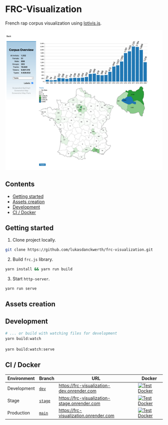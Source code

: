 # FRC-Visualization

French rap corpus visualization using [lotivis.js](https://github.com/lotivis/lotivis).

![Corpus Overview](img/corpus.overview.png)

## Contents

- [Getting started](#getting-started)
- [Assets creation](#assets-creation)
- [Development](#development)
- [CI / Docker](#ci--docker)

## Getting started

1) Clone project locally.

```bash
git clone https://github.com/lukasdanckwerth/frc-visualization.git
```

2) Build `frc.js` library.

```bash
yarn install && yarn run build
```

3) Start `http-server`.

```bash
yarn run serve
```

## Assets creation



## Development

```sh
# ... or build with watching files for development
yarn build:watch

yarn build:watch:serve
```

## CI / Docker

| Environment | Branch | URL | Docker |
| - | - | - | - |
| Development | [`dev`](https://github.com/lukasdanckwerth/frc-visualization/tree/dev)  | https://frc-visualization-dev.onrender.com | [![Test Docker](https://github.com/lukasdanckwerth/frc-visualization/actions/workflows/test-docker.yml/badge.svg?branch=dev)](https://github.com/lukasdanckwerth/frc-visualization/actions/workflows/test-docker.yml) |
| Stage | [`stage`](https://github.com/lukasdanckwerth/frc-visualization/tree/stage) | https://frc-visualization-stage.onrender.com | [![Test Docker](https://github.com/lukasdanckwerth/frc-visualization/actions/workflows/test-docker.yml/badge.svg?branch=stage)](https://github.com/lukasdanckwerth/frc-visualization/actions/workflows/test-docker.yml) |
| Production | [`main`](https://github.com/lukasdanckwerth/frc-visualization/tree/main) | https://frc-visualization.onrender.com | [![Test Docker](https://github.com/lukasdanckwerth/frc-visualization/actions/workflows/test-docker.yml/badge.svg?branch=main)](https://github.com/lukasdanckwerth/frc-visualization/actions/workflows/test-docker.yml) |
